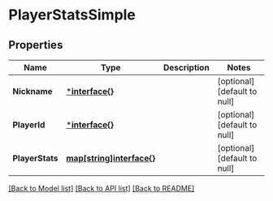# PlayerStatsSimple

## Properties
Name | Type | Description | Notes
------------ | ------------- | ------------- | -------------
**Nickname** | [***interface{}**](interface{}.md) |  | [optional] [default to null]
**PlayerId** | [***interface{}**](interface{}.md) |  | [optional] [default to null]
**PlayerStats** | [**map[string]interface{}**](interface{}.md) |  | [optional] [default to null]

[[Back to Model list]](../README.md#documentation-for-models) [[Back to API list]](../README.md#documentation-for-api-endpoints) [[Back to README]](../README.md)

